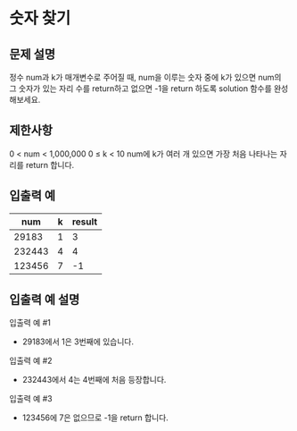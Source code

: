 # 숫자 찾기

## 문제 설명

정수 num과 k가 매개변수로 주어질 때, num을 이루는 숫자 중에 k가 있으면 num의 그 숫자가 있는 자리 수를 return하고 없으면 -1을 return 하도록 solution 함수를 완성해보세요.

## 제한사항

0 < num < 1,000,000
0 ≤ k < 10
num에 k가 여러 개 있으면 가장 처음 나타나는 자리를 return 합니다.

## 입출력 예

|num|	k|	result|
|---|---|---|
|29183|	1|	3|
|232443|	4|	4|
|123456|	7|	-1|

## 입출력 예 설명

입출력 예 #1

* 29183에서 1은 3번째에 있습니다.

입출력 예 #2

* 232443에서 4는 4번째에 처음 등장합니다.

입출력 예 #3

* 123456에 7은 없으므로 -1을 return 합니다.